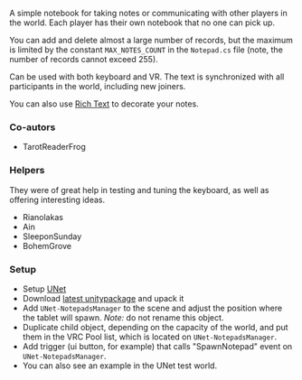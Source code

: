 A simple notebook for taking notes or communicating with other players in the world.
Each player has their own notebook that no one can pick up.

You can add and delete almost a large number of records, but the maximum is limited by the constant `MAX_NOTES_COUNT` in the `Notepad.cs` file (note, the number of records cannot exceed 255).

Can be used with both keyboard and VR.
The text is synchronized with all participants in the world, including new joiners.

You can also use [Rich Text](https://docs.unity3d.com/Documentation/Manual/StyledText.html) to decorate your notes.

### Co-autors
- TarotReaderFrog

### Helpers
They were of great help in testing and tuning the keyboard, as well as offering interesting ideas.
- Rianolakas
- Ain
- SleeponSunday
- BohemGrove

### Setup
- Setup [UNet](https://github.com/Xytabich/UNet)
- Download [latest unitypackage](https://github.com/Xytabich/UNet/blob/master/Examples/Notepad/Notepad-2.1.0.unitypackage) and upack it
- Add `UNet-NotepadsManager` to the scene and adjust the position where the tablet will spawn. *Note:* do not rename this object.
- Duplicate child object, depending on the capacity of the world, and put them in the VRC Pool list, which is located on `UNet-NotepadsManager`.
- Add trigger (ui button, for example) that calls "SpawnNotepad" event on `UNet-NotepadsManager`.
- You can also see an example in the UNet test world.
